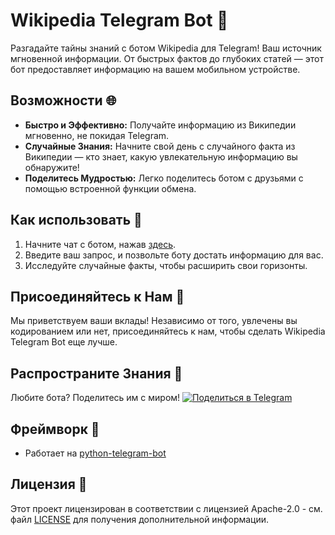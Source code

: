 # Wikipedia Telegram Bot 🤖
Разгадайте тайны знаний с ботом Wikipedia для Telegram! Ваш источник мгновенной информации. От быстрых фактов до глубоких статей — этот бот предоставляет информацию на вашем мобильном устройстве.

## Возможности 🌐
- **Быстро и Эффективно:** Получайте информацию из Википедии мгновенно, не покидая Telegram.
- **Случайные Знания:** Начните свой день с случайного факта из Википедии — кто знает, какую увлекательную информацию вы обнаружите!
- **Поделитесь Мудростью:** Легко поделитесь ботом с друзьями с помощью встроенной функции обмена.

## Как использовать 🚀
1. Начните чат с ботом, нажав [здесь](https://t.me/Wikipedia_UA_Bot).
2. Введите ваш запрос, и позвольте боту достать информацию для вас.
3. Исследуйте случайные факты, чтобы расширить свои горизонты.

## Присоединяйтесь к Нам 🤝
Мы приветствуем ваши вклады! Независимо от того, увлечены вы кодированием или нет, присоединяйтесь к нам, чтобы сделать Wikipedia Telegram Bot еще лучше.

## Распространите Знания 📢
Любите бота? Поделитесь им с миром! [![Поделиться в Telegram](https://img.shields.io/badge/поделиться%20на-Telegram-blue)](https://t.me/share/url?url=https://t.me/Wikipedia_UA_Bot)

## Фреймворк 🙌
- Работает на [python-telegram-bot](https://github.com/python-telegram-bot/python-telegram-bot)

## Лицензия 📄
Этот проект лицензирован в соответствии с лицензией Apache-2.0 - см. файл [LICENSE](LICENSE) для получения дополнительной информации.
